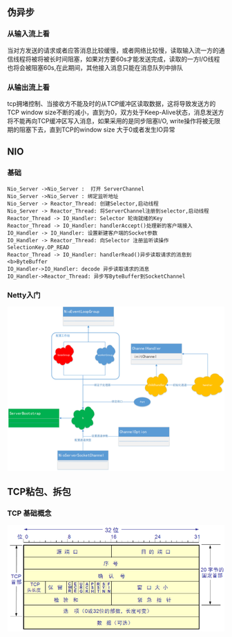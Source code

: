 ## 伪异步

### 从输入流上看

当对方发送的请求或者应答消息比较缓慢，或者网络比较慢，读取输入流一方的通信线程将被将被长时间阻塞，如果对方要60s才能发送完成，读取的一方I/O线程也将会被阻塞60s,在此期间，其他接入消息只能在消息队列中排队

### 从输出流上看

tcp拥堵控制、当接收方不能及时的从TCP缓冲区读取数据，这将导致发送方的TCP window
size不断的减小，直到为0，双方处于Keep-Alive状态，消息发送方将不能再向TCP缓冲区写入消息，如果采用的是同步阻塞I/O,
write操作将被无限期的阻塞下去，直到TCP的window size 大于0或者发生IO异常

## NIO

### 基础

```plantuml
Nio_Server ->Nio_Server :  打开 ServerChannel
Nio_Server ->Nio_Server : 绑定监听地址
Nio_Server -> Reactor_Thread: 创建Selector,启动线程
Nio_Server -> Reactor_Thread: 将ServerChannel注册到selector,启动线程
Reactor_Thread -> IO_Handler: Selector 轮询就绪的Key
Reactor_Thread -> IO_Handler: handlerAccept()处理新的客户端接入
IO_Handler -> IO_Handler: 设置新建客户端的Socket参数
IO_Handler -> Reactor_Thread: 向Selector 注册监听读操作 SelectionKey.OP_READ
Reactor_Thread -> IO_Handler: handlerRead()异步读取请求的消息到<b>ByteBuffer
IO_Handler->IO_Handler: decode 异步读取请求的消息
IO_Handler->Reactor_Thread: 异步写ByteBuffer到SocketChannel
```

### Netty入门

![服务端](docs/images/Server.png)

## TCP粘包、拆包
### TCP 基础概念
![img.png](docs/images/tcp_strcucture.png)
###


